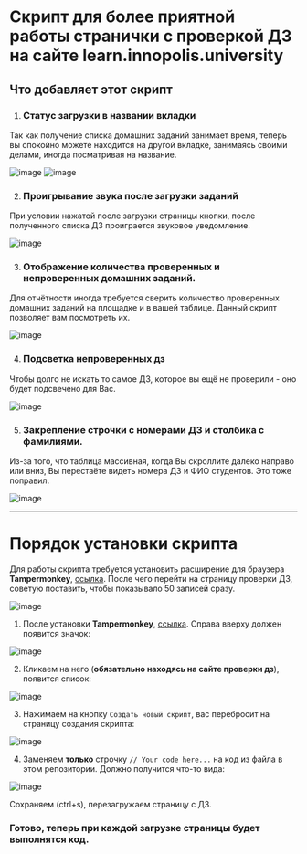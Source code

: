 # Скрипт для более приятной работы странички с проверкой ДЗ на сайте learn.innopolis.university

## Что добавляет этот скрипт
1. ### Статус загрузки в названии вкладки
Так как получение списка домашних заданий занимает время, теперь вы спокойно можете находится на другой вкладке, занимаясь своими делами, иногда посматривая на название.

![image](https://user-images.githubusercontent.com/59223504/220987731-820ee388-eaf0-4f0e-bae9-efc03af271ea.png)
![image](https://user-images.githubusercontent.com/59223504/220987746-2322292c-bca8-423b-acc5-b2b1948bd61d.png)

2. ### Проигрывание звука после загрузки заданий
При условии нажатой после загрузки страницы кнопки, после полученного списка ДЗ проиграется звуковое уведомление.

![image](https://user-images.githubusercontent.com/59223504/221022005-67f57950-34a0-412a-bc13-7ecef77e8f31.png)

3. ### Отображение количества проверенных и непроверенных домашних заданий.
Для отчётности иногда требуется сверить количество проверенных домашних заданий на площадке и в вашей таблице. Данный скрипт позволяет вам посмотреть их.

![image](https://user-images.githubusercontent.com/59223504/220990460-5ec42e55-94ec-447e-b35a-366c80e2c95e.png)

4. ### Подсветка непроверенных дз
Чтобы долго не искать то самое ДЗ, которое вы ещё не проверили - оно будет подсвечено для Вас.

![image](https://user-images.githubusercontent.com/59223504/220990758-7cca6848-dd3f-46d4-92d5-152b31067397.png)

5. ### Закрепление строчки с номерами ДЗ и столбика с фамилиями.
Из-за того, что таблица массивная, когда Вы скроллите далеко направо или вниз, Вы перестаёте видеть номера ДЗ и ФИО студентов. Это тоже поправил.

![image](https://user-images.githubusercontent.com/59223504/220991683-0f4fd79e-9775-4ebd-95f0-a0e85cb6cdea.png)

<hr>

# Порядок установки скрипта
Для работы скрипта требуется установить расширение для браузера **Tampermonkey**, [ссылка](https://chrome.google.com/webstore/detail/tampermonkey/dhdgffkkebhmkfjojejmpbldmpobfkfo?hl=en). После чего перейти на страницу проверки ДЗ, советую поставить, чтобы показывало 50 записей сразу.

![image](https://user-images.githubusercontent.com/59223504/220985029-933851b3-8a11-416e-86af-835063422fed.png)

1. После установки **Tampermonkey**, [ссылка](https://chrome.google.com/webstore/detail/tampermonkey/dhdgffkkebhmkfjojejmpbldmpobfkfo?hl=en). Справа вверху должен появится значок:

![image](https://user-images.githubusercontent.com/59223504/220985464-622d2760-8b98-469f-97f1-3fce41fa5033.png)

2. Кликаем на него (**обязательно находясь на сайте проверки дз**), появится список:

![image](https://user-images.githubusercontent.com/59223504/220985739-068a5d0c-c647-4b48-9ffa-8e0379b0c749.png)

3. Нажимаем на кнопку ```Создать новый скрипт```, вас перебросит на страницу создания скрипта:

![image](https://user-images.githubusercontent.com/59223504/220985862-c551c92b-0e0b-410d-ac48-077bc4b1773c.png)

4. Заменяем **только** строчку ```// Your code here...``` на код из файла в этом репозитории.
Должно получится что-то вида:

![image](https://user-images.githubusercontent.com/59223504/220989938-2c150470-d2ed-4ae8-ae1d-63faec3d468f.png)

Сохраняем (ctrl+s), перезагружаем страницу с ДЗ.

### Готово, теперь при каждой загрузке страницы будет выполнятся код.
